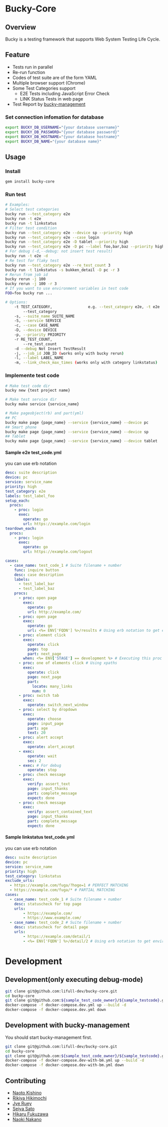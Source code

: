# Bucky-Core

## Overview

Bucky is a testing framework that supports Web System Testing Life Cycle.

## Feature

* Tests run in parallel
* Re-run function
* Codes of test suite are of the form YAML
* Multiple browser support (Chrome)
* Some Test Categories support
  * E2E Tests including JavaScript Error Check
  * LINK Status Tests in web page
* Test Report by [bucky-management](https://github.com/lifull-dev/bucky-management)

### Set connection infomation for database

```bash
export BUCKY_DB_USERNAME="{your database username}"
export BUCKY_DB_PASSWORD="{your database password}"
export BUCKY_DB_HOSTNAME="{your database hostname}"
export BUCKY_DB_NAME="{your database name}"
```

## Usage

### Install
```bash
gem install bucky-core
```

### Run test

```bash
# Examples:
# Select test categories
bucky run --test_category e2e
bucky run -t e2e
bucky run -t linkstatus
# Filter test condition
bucky run --test_category e2e --device sp --priority high
bucky run --test_category e2e --case login
bucky run --test_category e2e -D tablet --priority high
bucky run --test_category e2e -D pc --label foo,bar,baz --priority high
# For debug (-d,--debug: not insert test result)
bucky run -t e2e -d
# Re test for flaky test
bucky run --test_category e2e --re_test_count 3
bucky run -t linkstatus -s bukken_detail -D pc -r 3
# Rerun from job id
bucky rerun -j 100
bucky rerun -j 100 -r 3
# If you want to use environment variables in test code
FOO=foo bucky run ...

# Options:
    -t TEST_CATEGORY,                e.g. --test_category e2e, -t e2e
        --test_category
    -s, --suite_name SUITE_NAME
    -S, --service SERVICE
    -c, --case CASE_NAME
    -D, --device DEVICE
    -p, --priority PRIORITY
    -r RE_TEST_COUNT,
        --re_test_count
    -d --debug Not Insert TestResult
    -j, --job_id JOB_ID (works only with bucky rerun)
    -l, --label LABEL_NAME
    -m, --link_check_max_times (works only with category linkstatus)
```

### Implemente test code

```bash
# Make test code dir
bucky new {test project name}

# Make test service dir
bucky make service {service_name}

# Make pageobject(rb) and part(yml)
## PC
bucky make page {page_name} --service {service_name} --device pc
## Smart phone
bucky make page {page_name} --service {service_name} --device sp
## Tablet
bucky make page {page_name} --service {service_name} --device tablet
```

#### Sample e2e test_code.yml

you can use erb notation

```yaml
desc: suite description
device: pc
service: service_name
priority: high
test_category: e2e
labels: test_label_foo
setup_each:
  procs:
    - proc: login
      exec:
        operate: go
        url: https://example.com/login
teardown_each:
  procs:
    - proc: login
      exec:
        operate: go
        url: https://example.com/logout

cases:
  - case_name: test_code_1 # Suite filename + number
    func: inquire button
    desc: case description
    labels:
      - test_label_bar
      - test_label_baz
    procs:
      - proc: open page
        exec:
          operate: go
          url: http://example.com/
      - proc: open page
        exec:
          operate: go
          url: <%= ENV['FQDN'] %>/results # Using erb notation to get environment variable
      - proc: element click
        exec:
          operate: click
          page: top
          part: next_page
        when: <%= ENV['STAGE'] == development %> # Executing this proc when this condition is true
      - proc: one of elements click # Using xpaths
        exec:
          operate: click
          page: next_page
          part:
            locate: many_links
            num: 0
      - proc: switch tab
        exec:
          operate: switch_next_window
      - proc: select by dropdown
        exec:
          operate: choose
          page: input_page
          part: age
          text: 20
      - proc: alert accept
        exec:
          operate: alert_accept
      - exec:
          operate: wait
          sec: 2
      - exec: # For debug
          operate: stop
      - proc: check message
        exec:
          verify: assert_text
          page: input_thanks
          part: complete_message
          expect: done
      - proc: check message
        exec:
          verify: assert_contained_text
          page: input_thanks
          part: complete_message
          expect: done
```

#### Sample linkstatus test_code.yml

you can use erb notation

```yaml
desc: suite description
device: pc
service: service_name
priority: high
test_category: linkstatus
exclude_urls:
  - https://example.com/fuga/?hoge=1 # PERFECT MATCHING
  - https://example.com/fuga/* # PARTIAL MATCHING
cases:
  - case_name: test_code_1 # Suite filename + number
    desc: statuscheck for top page
    urls:
        - https://example.com/
        - https://www.example.com/
  - case_name: test_code_2 # Suite filename + number
    desc: statuscheck for detail page
    urls:
        - https://example.com/detail/1
        - <%= ENV['FQDN'] %>/detail/2 # Using erb notation to get environment variable
```

# Development

## Development(only executing debug-mode)

```bash
git clone git@github.com:lifull-dev/bucky-core.git
cd bucky-core
git clone git@github.com:${sample_test_code_owner}/${sample_testcode}.git .sample
docker-compose -f docker-compose.dev.yml up --build -d
docker-compose -f docker-compose.dev.yml down
```

## Development with bucky-management
You should start bucky-management first.

```bash
git clone git@github.com:lifull-dev/bucky-core.git
cd bucky-core
git clone git@github.com:${sample_test_code_owner}/${sample_testcode}.git .sample
docker-compose -f docker-compose.dev-with-bm.yml up --build -d
docker-compose -f docker-compose.dev-with-bm.yml down
```

## Contributing

* [Naoto Kishino](https://github.com/kishinao)
* [Rikiya Hikimochi](https://github.com/hikimocr)
* [Jye Ruey](https://github.com/rueyjye)
* [Seiya Sato](https://github.com/satose)
* [Hikaru Fukuzawa](https://github.com/FukuzawaHikaru)
* [Naoki Nakano](https://github.com/NakanoNaoki)
